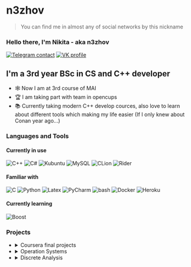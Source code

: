 # n3zhov
> You can find me in almost any of social networks by this nickname

### Hello there, I'm Nikita - aka n3zhov

[![Telegram contact][telegram_badge]][telegram_link]
[![VK profile][vk_badge]][vk_link]


## I'm a 3rd year BSc in CS and C++ developer

- 🕸 Now I am at 3rd course of MAI
- 🏆 I am taking part with team in opencups
- 📚 Currently taking modern C++ develop cources, also love to learn about different tools which making my life easier (If I only knew about Conan year ago...)



### Languages and Tools
#### Currently in use
![C++](https://img.shields.io/badge/C%2B%2B-00599C?style=for-the-badge&logo=c%2B%2B&logoColor=white)
![C#](https://img.shields.io/badge/C%23-239120?style=for-the-badge&logo=c-sharp&logoColor=white)
![Kubuntu](https://img.shields.io/badge/Kubuntu-0078D6?style=for-the-badge&logo=kde&logoColor=white)
![MySQL](https://img.shields.io/badge/MySQL-02569B?style=for-the-badge&logo=mysql&logoColor=white)
![CLion](https://img.shields.io/badge/Clion-white?style=for-the-badge&logo=clion&logoColor=black&labelColor=016839)
![Rider](https://img.shields.io/badge/Rider-white?style=for-the-badge&logo=rider&logoColor=white&labelColor=e15d37)
#### Familiar with
![C](https://img.shields.io/badge/C-3776AB?style=for-the-badge&logo=c&logoColor=white)
![Python](https://img.shields.io/badge/python-white?style=for-the-badge&logo=python&logoColor=yellow&labelColor=007ec6)
![Latex](https://img.shields.io/badge/latex-F2F4F9?style=for-the-badge&logo=latex&logoColor=grey&labelColor=F2F4F9)
![PyCharm](https://img.shields.io/badge/Pycharm-white?style=for-the-badge&logo=pycharm&logoColor=black&labelColor=6c3)
![bash](https://img.shields.io/badge/Shell_Script-121011?style=for-the-badge&logo=gnu-bash&logoColor=white)
![Docker](https://img.shields.io/badge/Docker-0769AD?style=for-the-badge&logo=docker&logoColor=white)
![Heroku](https://img.shields.io/badge/Heroku-430098?style=for-the-badge&logo=heroku&logoColor=white)

#### Currently learning
![Boost](https://img.shields.io/badge/Boost-00599C?style=for-the-badge&logo=boost&logoColor=white)

### Projects

<ul>

<li><details>
  <summary> Coursera final projects</summary>
  
  <!--START_SECTION:Coursera-->
  Coursera projects have written on C++
  
  1. [Events-DB][coursera_h1] Learned more about unit testing and implemented simple DB, which can tokenize queries for specific requests (like select all event before 12.12.2020). Also deepened my knowledge in termes of smart pointers.
  2. [TextIndexing][coursera_h2]. Create simple text search server with Inverted Index and implemented multi-threading queries processing with simple C++ instruments like async and lock_guard.
  <!--END_SECTION:Coursera-->
  
  </details>
  </li>
  
<li><details>
  <summary> Operation Systems</summary>
  
  <!--START_SECTION:os-->
  Operation Systems labs have written on C for Linux.
  
  1. [Prcoess][os_h2]. fork and pipe are never gonna be what they were before
  2. [Threads][os_h3]. Multi-threading naive text search (Ironic).
  3. [File mapping][os_h4]. Multi-process communication using filemapping
  4. [Libraries][os_h5]. Create 2 libraries and 2 programms, which use these libraries.
  5. [ZMQPP][os_h6-8]. Implement a distributed system for asynchronous request processing.
  6. [KP][os_kp]. Created server of messages with zmqpp library.
  <!--END_SECTION:os-->
  
  </details>
  </li>

  <li><details>
  <summary> Discrete Analysis</summary>
  
  <!--START_SECTION:DA-->
  Discrete Analysis
  
  1. [Labs][DA_labs]. Different algorithms implementantions on c++. Used bash+python to write local checker for some labs.
  2. [KP][DA_KP]. Point-Location-Problem. (TODO: Write normal Readme and refactor code).
  <!--END_SECTION:DA-->
  
  </details>
  </li>
</ul>

[telegram_link]: https://t.me/n3zhov
[telegram_badge]: https://img.shields.io/badge/Telegram-2CA5E0?style=for-the-badge&logo=telegram&logoColor=white "Telegram contact"

[vk_link]: https://vk.com/n3zhov
[vk_badge]: https://img.shields.io/badge/вконтакте-%232E87FB.svg?&style=for-the-badge&logo=vk&logoColor=white


[coursera_h1]: https://github.com/n3zhov/Events-DB
[coursera_h2]: https://github.com/n3zhov/TextIndexing


[os_h2]: https://github.com/n3zhov/OS_labs/tree/master/lab2
[os_h3]: https://github.com/n3zhov/OS_labs/tree/master/lab3
[os_h4]: https://github.com/n3zhov/OS_labs/tree/master/lab4
[os_h5]: https://github.com/n3zhov/OS_labs/tree/master/lab5
[os_h6-8]: https://github.com/n3zhov/OS_labs/tree/master/lab6-8
[os_kp]: https://github.com/n3zhov/KP_OS

[DA_labs]: https://github.com/n3zhov/Diskran
[DA_KP]: https://github.com/n3zhov/KP_Diskran

